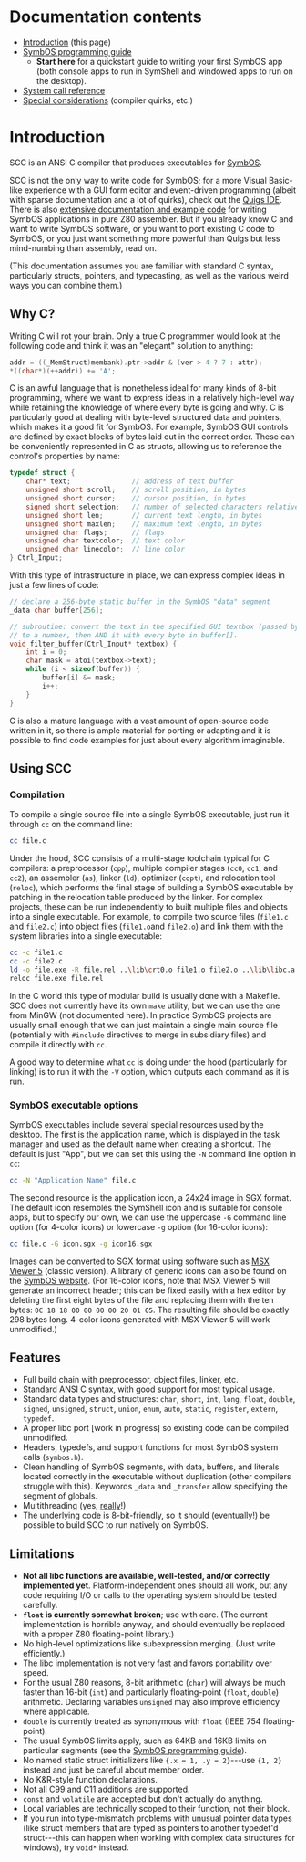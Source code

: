 # Documentation contents

* [Introduction](#introduction) (this page)
* [SymbOS programming guide](symbos.md)
	* **Start here** for a quickstart guide to writing your first SymbOS app (both console apps to run in SymShell and windowed apps to run on the desktop).
* [System call reference](syscalls.md)
* [Special considerations](special.md) (compiler quirks, etc.)

# Introduction

SCC is an ANSI C compiler that produces executables for [SymbOS](https://symbos.org).

SCC is not the only way to write code for SymbOS; for a more Visual Basic-like experience with a GUI form editor and event-driven programming (albeit with sparse documentation and a lot of quirks), check out the [Quigs IDE](https://symbos.org/quigs.htm). There is also [extensive documentation and example code](https://symbos.org/download.htm) for writing SymbOS applications in pure Z80 assembler. But if you already know C and want to write SymbOS software, or you want to port existing C code to SymbOS, or you just want something more powerful than Quigs but less mind-numbing than assembly, read on.

(This documentation assumes you are familiar with standard C syntax, particularly structs, pointers, and typecasting, as well as the various weird ways you can combine them.)

## Why C?

Writing C will rot your brain. Only a true C programmer would look at the following code and think it was an "elegant" solution to anything:

```c
addr = ((_MemStruct)membank).ptr->addr & (ver > 4 ? 7 : attr);
*((char*)(++addr)) += 'A';
```

C is an awful language that is nonetheless ideal for many kinds of 8-bit programming, where we want to express ideas in a relatively high-level way while retaining the knowledge of where every byte is going and why. C is particularly good at dealing with byte-level structured data and pointers, which makes it a good fit for SymbOS. For example, SymbOS GUI controls are defined by exact blocks of bytes laid out in the correct order. These can be conveniently represented in C as structs, allowing us to reference the control's properties by name:

```c
typedef struct {
    char* text;               // address of text buffer
    unsigned short scroll;    // scroll position, in bytes
    unsigned short cursor;    // cursor position, in bytes
    signed short selection;   // number of selected characters relative to cursor
    unsigned short len;       // current text length, in bytes
    unsigned short maxlen;    // maximum text length, in bytes
    unsigned char flags;      // flags
    unsigned char textcolor;  // text color
    unsigned char linecolor;  // line color
} Ctrl_Input;
```

With this type of intrastructure in place, we can express complex ideas in just a few lines of code:

```c
// declare a 256-byte static buffer in the SymbOS "data" segment
_data char buffer[256];

// subroutine: convert the text in the specified GUI textbox (passed by reference)
// to a number, then AND it with every byte in buffer[].
void filter_buffer(Ctrl_Input* textbox) {
	int i = 0;
	char mask = atoi(textbox->text);
	while (i < sizeof(buffer)) {
		buffer[i] &= mask;
		i++;
	}
}
```

C is also a mature language with a vast amount of open-source code written in it, so there is ample material for porting or adapting and it is possible to find code examples for just about every algorithm imaginable.

## Using SCC

### Compilation

To compile a single source file into a single SymbOS executable, just run it through `cc` on the command line:

```bash
cc file.c
```

Under the hood, SCC consists of a multi-stage toolchain typical for C compilers: a preprocessor (`cpp`), multiple compiler stages (`cc0`, `cc1`, and `cc2`), an assembler (`as`), linker (`ld`), optimizer (`copt`), and relocation tool (`reloc`), which performs the final stage of building a SymbOS executable by patching in the relocation table produced by the linker. For complex projects, these can be run independently to built multiple files and objects into a single executable. For example, to compile two source files (`file1.c` and `file2.c`) into object files (`file1.o`and `file2.o`) and link them with the system libraries into a single executable:

```bash
cc -c file1.c
cc -c file2.c
ld -o file.exe -R file.rel ..\lib\crt0.o file1.o file2.o ..\lib\libc.a ..\lib\libsym.a ..\lib\libz80.a
reloc file.exe file.rel
```

In the C world this type of modular build is usually done with a Makefile. SCC does not currently have its own `make` utility, but we can use the one from MinGW (not documented here). In practice SymbOS projects are usually small enough that we can just maintain a single main source file (potentially with `#include` directives to merge in subsidiary files) and compile it directly with `cc`.

A good way to determine what `cc` is doing under the hood (particularly for linking) is to run it with the `-V` option, which outputs each command as it is run.

### SymbOS executable options

SymbOS executables include several special resources used by the desktop. The first is the application name, which is displayed in the task manager and used as the default name when creating a shortcut. The default is just "App", but we can set this using the `-N` command line option in `cc`:

```bash
cc -N "Application Name" file.c
```

The second resource is the application icon, a 24x24 image in SGX format. The default icon resembles the SymShell icon and is suitable for console apps, but to specify our own, we can use the uppercase `-G` command line option (for 4-color icons) or lowercase `-g` option (for 16-color icons):

```bash
cc file.c -G icon.sgx -g icon16.sgx
```

Images can be converted to SGX format using software such as [MSX Viewer 5](https://marmsx.msxall.com/msxvw/msxvw5/index_en.php) (classic version). A library of generic icons can also be found on the [SymbOS website](http://symbos.org). (For 16-color icons, note that MSX Viewer 5 will generate an incorrect header; this can be fixed easily with a hex editor by deleting the first eight bytes of the file and replacing them with the ten bytes: `0C 18 18 00 00 00 00 20 01 05`. The resulting file should be exactly 298 bytes long. 4-color icons generated with MSX Viewer 5 will work unmodified.)

## Features

* Full build chain with preprocessor, object files, linker, etc.
* Standard ANSI C syntax, with good support for most typical usage.
* Standard data types and structures: `char`, `short`, `int`, `long`, `float`, `double`, `signed`, `unsigned`, `struct`, `union`, `enum`, `auto`, `static`, `register`, `extern`, `typedef`.
* A proper libc port [work in progress] so existing code can be compiled unmodified.
* Headers, typedefs, and support functions for most SymbOS system calls (`symbos.h`).
* Clean handling of SymbOS segments, with data, buffers, and literals located correctly in the executable without duplication (other compilers struggle with this). Keywords `_data` and `_transfer` allow specifying the segment of globals.
* Multithreading (yes, [really](syscalls.md#multithreading)!)
* The underlying code is 8-bit-friendly, so it should (eventually!) be possible to build SCC to run natively on SymbOS.

## Limitations

* **Not all libc functions are available, well-tested, and/or correctly implemented yet**. Platform-independent ones should all work, but any code requiring I/O or calls to the operating system should be tested carefully.
* **`float` is currently somewhat broken**; use with care. (The current implementation is horrible anyway, and should eventually be replaced with a proper Z80 floating-point library.)
* No high-level optimizations like subexpression merging. (Just write efficiently.)
* The libc implementation is not very fast and favors portability over speed.
* For the usual Z80 reasons, 8-bit arithmetic (`char`) will always be much faster than 16-bit (`int`) and particularly floating-point (`float`, `double`) arithmetic. Declaring variables `unsigned` may also improve efficiency where applicable.
* `double` is currently treated as synonymous with `float` (IEEE 754 floating-point).
* The usual SymbOS limits apply, such as 64KB and 16KB limits on particular segments (see the [SymbOS programming guide](symbos.md)).
* No named static struct initializers like `{.x = 1, .y = 2}`---use `{1, 2}` instead and just be careful about member order.
* No K&R-style function declarations.
* Not all C99 and C11 additions are supported.
* `const` and `volatile` are accepted but don't actually do anything.
* Local variables are technically scoped to their function, not their block.
* If you run into type-mismatch problems with unusual pointer data types (like struct members that are typed as pointers to another typedef'd struct---this can happen when working with complex data structures for windows), try `void*` instead.

